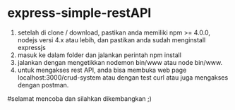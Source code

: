 # express-simple-restAPI

1. setelah di clone / download, pastikan anda memiliki npm  >= 4.0.0, nodejs versi 4.x atau lebih, dan pastikan anda sudah menginstall expressjs
2. masuk ke dalam folder dan jalankan perintah npm install
3. jalankan dengan mengetikkan nodemon bin/www atau node bin/www.
4. untuk mengakses rest API, anda bisa membuka web page localhost:3000/crud-system atau dengan test curl atau juga mengakses dengan postman.

#selamat mencoba dan silahkan dikembangkan ;)
